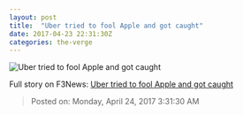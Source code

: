 ```yaml
---
layout: post
title:  "Uber tried to fool Apple and got caught"
date: 2017-04-23 22:31:30Z
categories: the-verge
---
```


![Uber tried to fool Apple and got caught](https://cdn0.vox-cdn.com/thumbor/OowdpoEpmwrulhx-oSFjyTYZYXM=/0x106:2040x1254/1600x900/cdn0.vox-cdn.com/uploads/chorus_image/image/54404301/uber-stock-1033.0.0.jpg)




Full story on F3News: [Uber tried to fool Apple and got caught](http://www.f3nws.com/n/hSheCE)

> Posted on: Monday, April 24, 2017 3:31:30 AM

